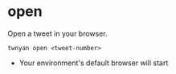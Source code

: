 # open

Open a tweet in your browser.

```
twnyan open <tweet-number>
```

- Your environment's default browser will start
